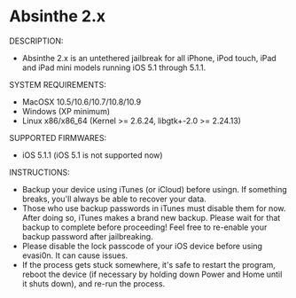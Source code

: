 # Absinthe 2.x

DESCRIPTION:
- Absinthe 2.x is an untethered jailbreak for all iPhone, iPod touch, iPad and iPad mini models running iOS 5.1 through 5.1.1.

SYSTEM REQUIREMENTS:
- MacOSX 10.5/10.6/10.7/10.8/10.9
- Windows (XP minimum)
- Linux x86/x86_64 (Kernel >= 2.6.24, libgtk+-2.0 >= 2.24.13)

SUPPORTED FIRMWARES:
- iOS 5.1.1 (iOS 5.1 is not supported now)

INSTRUCTIONS:
- Backup your device using iTunes (or iCloud) before usingn. If something breaks, you'll always be able to recover your data.
- Those who use backup passwords in iTunes must disable them for now. After doing so, iTunes makes a brand new backup. Please wait for that backup to complete before proceeding! Feel free to re-enable your backup password after jailbreaking.
- Please disable the lock passcode of your iOS device before using evasi0n. It can cause issues.
- If the process gets stuck somewhere, it's safe to restart the program, reboot the device (if necessary by holding down Power and Home until it shuts down), and re-run the process.

